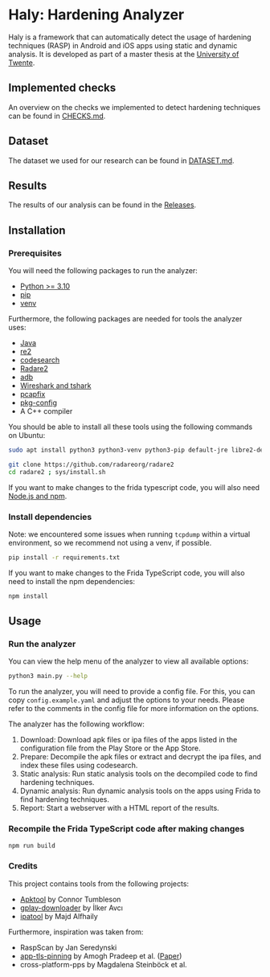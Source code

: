 # Haly: Hardening Analyzer
Haly is a framework that can automatically detect the usage of hardening techniques (RASP) in Android and iOS apps using static and dynamic analysis. It is developed as part of a master thesis at the [University of Twente](https://www.utwente.nl/).

## Implemented checks
An overview on the checks we implemented to detect hardening techniques can be found in [CHECKS.md](CHECKS.md).

## Dataset
The dataset we used for our research can be found in [DATASET.md](DATASET.md).

## Results
The results of our analysis can be found in the [Releases](https://github.com/utwente-scs/haly-hardening-analyzer/releases/tag/publication).

## Installation
### Prerequisites
You will need the following packages to run the analyzer:
- [Python >= 3.10](https://www.python.org/downloads/)
- [pip](https://pip.pypa.io/en/stable/installation/)
- [venv](https://docs.python.org/3/library/venv.html)

Furthermore, the following packages are needed for tools the analyzer uses:
- [Java](https://www.oracle.com/java/technologies/downloads/)
- [re2](https://github.com/google/re2)
- [codesearch](https://github.com/google/codesearch)
- [Radare2](https://rada.re/n/radare2.html)
- [adb](https://developer.android.com/tools/adb)
- [Wireshark and tshark](https://www.wireshark.org/)
- [pcapfix](https://f00l.de/pcapfix/)
- [pkg-config](https://www.freedesktop.org/wiki/Software/pkg-config/)
- A C++ compiler

You should be able to install all these tools using the following commands on Ubuntu:
```bash
sudo apt install python3 python3-venv python3-pip default-jre libre2-dev codesearch adb wireshark tshark pcapfix pkg-config g++

git clone https://github.com/radareorg/radare2
cd radare2 ; sys/install.sh
```

If you want to make changes to the frida typescript code, you will also need [Node.js and npm](https://docs.npmjs.com/downloading-and-installing-node-js-and-npm).

### Install dependencies
Note: we encountered some issues when running `tcpdump` within a virtual environment, so we recommend not using a venv, if possible.
```bash
pip install -r requirements.txt
```

If you want to make changes to the Frida TypeScript code, you will also need to install the npm dependencies:
```bash
npm install
```

## Usage
### Run the analyzer
You can view the help menu of the analyzer to view all available options:
```bash
python3 main.py --help
```

To run the analyzer, you will need to provide a config file. For this, you can copy `config.example.yaml` and adjust the options to your needs. Please refer to the comments in the config file for more information on the options.

The analyzer has the following workflow:
1. Download: Download apk files or ipa files of the apps listed in the configuration file from the Play Store or the App Store.
2. Prepare: Decompile the apk files or extract and decrypt the ipa files, and index these files using codesearch.
3. Static analysis: Run static analysis tools on the decompiled code to find hardening techniques.
4. Dynamic analysis: Run dynamic analysis tools on the apps using Frida to find hardening techniques.
5. Report: Start a webserver with a HTML report of the results.

### Recompile the Frida TypeScript code after making changes
```bash
npm run build
```

### Credits
This project contains tools from the following projects:
- [Apktool](https://ibotpeaches.github.io/Apktool/) by Connor Tumbleson
- [gplay-downloader](https://github.com/ikolomiko/gplay-downloader) by İlker Avcı
- [ipatool](https://github.com/majd/ipatool) by Majd Alfhaily

Furthermore, inspiration was taken from:
- RaspScan by Jan Seredynski
- [app-tls-pinning](https://github.com/NEU-SNS/app-tls-pinning/) by Amogh Pradeep et al. ([Paper](https://dspace.networks.imdea.org/handle/20.500.12761/1623))
- cross-platform-pps by Magdalena Steinböck et al.